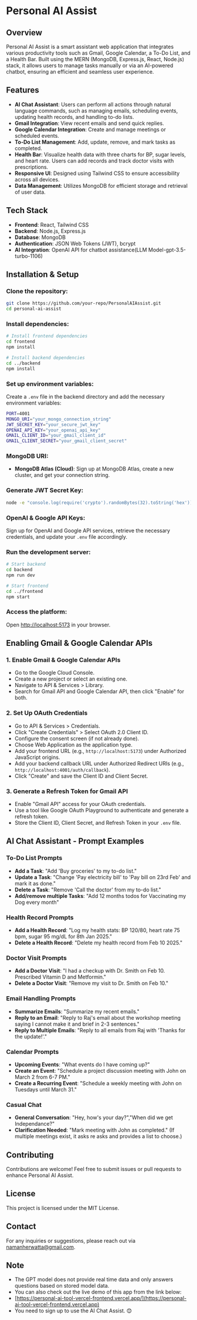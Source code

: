 # Personal AI Assist

## Overview

Personal AI Assist is a smart assistant web application that integrates various productivity tools such as Gmail, Google Calendar, a To-Do List, and a Health Bar. Built using the MERN (MongoDB, Express.js, React, Node.js) stack, it allows users to manage tasks manually or via an AI-powered chatbot, ensuring an efficient and seamless user experience.

## Features

- **AI Chat Assistant**: Users can perform all actions through natural language commands, such as managing emails, scheduling events, updating health records, and handling to-do lists.
- **Gmail Integration**: View recent emails and send quick replies.
- **Google Calendar Integration**: Create and manage meetings or scheduled events.
- **To-Do List Management**: Add, update, remove, and mark tasks as completed.
- **Health Bar**: Visualize health data with three charts for BP, sugar levels, and heart rate. Users can add records and track doctor visits with prescriptions.
- **Responsive UI**: Designed using Tailwind CSS to ensure accessibility across all devices.
- **Data Management**: Utilizes MongoDB for efficient storage and retrieval of user data.

## Tech Stack

- **Frontend**: React, Tailwind CSS
- **Backend**: Node.js, Express.js
- **Database**: MongoDB
- **Authentication**: JSON Web Tokens (JWT), bcrypt
- **AI Integration**: OpenAI API for chatbot assistance(LLM Model-gpt-3.5-turbo-1106)

## Installation & Setup

### Clone the repository:
```sh
git clone https://github.com/your-repo/PersonalAIAssist.git
cd personal-ai-assist
```

### Install dependencies:
```sh
# Install frontend dependencies
cd frontend
npm install

# Install backend dependencies
cd ../backend
npm install
```

### Set up environment variables:
Create a `.env` file in the backend directory and add the necessary environment variables:
```sh
PORT=4001
MONGO_URI="your_mongo_connection_string"
JWT_SECRET_KEY="your_secure_jwt_key"
OPENAI_API_KEY="your_openai_api_key"
GMAIL_CLIENT_ID="your_gmail_client_id"
GMAIL_CLIENT_SECRET="your_gmail_client_secret"

```

### MongoDB URI:
- **MongoDB Atlas (Cloud)**: Sign up at MongoDB Atlas, create a new cluster, and get your connection string.

### Generate JWT Secret Key:
```sh
node -e "console.log(require('crypto').randomBytes(32).toString('hex'))"
```

### OpenAI & Google API Keys:
Sign up for OpenAI and Google API services, retrieve the necessary credentials, and update your `.env` file accordingly.

### Run the development server:
```sh
# Start backend
cd backend
npm run dev

# Start frontend
cd ../frontend
npm start
```

### Access the platform:
Open [http://localhost:5173](http://localhost:5173) in your browser.

## Enabling Gmail & Google Calendar APIs

### 1. Enable Gmail & Google Calendar APIs
- Go to the Google Cloud Console.
- Create a new project or select an existing one.
- Navigate to API & Services > Library.
- Search for Gmail API and Google Calendar API, then click "Enable" for both.

### 2. Set Up OAuth Credentials
- Go to API & Services > Credentials.
- Click "Create Credentials" > Select OAuth 2.0 Client ID.
- Configure the consent screen (if not already done).
- Choose Web Application as the application type.
- Add your frontend URL (e.g., `http://localhost:5173`) under Authorized JavaScript origins.
- Add your backend callback URL under Authorized Redirect URIs (e.g., `http://localhost:4001/auth/callback`).
- Click "Create" and save the Client ID and Client Secret.

### 3. Generate a Refresh Token for Gmail API
- Enable "Gmail API" access for your OAuth credentials.
- Use a tool like Google OAuth Playground to authenticate and generate a refresh token.
- Store the Client ID, Client Secret, and Refresh Token in your `.env` file.

## AI Chat Assistant - Prompt Examples

### To-Do List Prompts
- **Add a Task**: "Add 'Buy groceries' to my to-do list."
- **Update a Task**: "Change 'Pay electricity bill' to 'Pay bill on 23rd Feb' and mark it as done."
- **Delete a Task**: "Remove 'Call the doctor' from my to-do list."
- **Add/remove multiple Tasks**: "Add 12 months todos for Vaccinating my Dog every month"

### Health Record Prompts
- **Add a Health Record**: "Log my health stats: BP 120/80, heart rate 75 bpm, sugar 95 mg/dL for 8th Jan 2025."
- **Delete a Health Record**: "Delete my health record from Feb 10 2025."

### Doctor Visit Prompts
- **Add a Doctor Visit**: "I had a checkup with Dr. Smith on Feb 10. Prescribed Vitamin D and Metformin."
- **Delete a Doctor Visit**: "Remove my visit to Dr. Smith on Feb 10."

### Email Handling Prompts
- **Summarize Emails**: "Summarize my recent emails."
- **Reply to an Email**: "Reply to Raj's email about the workshop meeting saying I cannot make it and brief in 2-3 sentences."
- **Reply to Multiple Emails**: "Reply to all emails from Raj with 'Thanks for the update!'."

### Calendar Prompts
- **Upcoming Events**: "What events do I have coming up?"
- **Create an Event**: "Schedule a project discussion meeting with John on March 2 from 6-7 PM."
- **Create a Recurring Event**: "Schedule a weekly meeting with John on Tuesdays until March 31."

### Casual Chat
- **General Conversation**: "Hey, how's your day?","When did we get Independance?"
- **Clarification Needed**: "Mark meeting with John as completed." (If multiple meetings exist, it asks re asks and provides a list to choose.)

## Contributing
Contributions are welcome! Feel free to submit issues or pull requests to enhance Personal AI Assist.

## License
This project is licensed under the MIT License.

## Contact
For any inquiries or suggestions, please reach out via [namanherwatta@gmail.com](mailto:namanherwatta@gmail.com).

## Note
- The GPT model does not provide real time data and only answers questions based on stored model data.
- You can also check out the live demo of this app from the link below:
- [https://personal-ai-tool-vercel-frontend.vercel.app/](https://personal-ai-tool-vercel-frontend.vercel.app)
- You need to sign up to use the AI Chat Assist. 😊 
